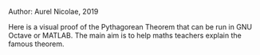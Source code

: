 Author: Aurel Nicolae, 2019

Here is a visual proof of the Pythagorean Theorem that can be run in GNU Octave or MATLAB. 
The main aim is to help maths teachers explain the famous theorem.
